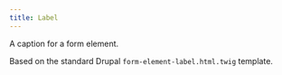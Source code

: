 ```yaml
---
title: Label
---
```

A caption for a form element. 

Based on the standard Drupal `form-element-label.html.twig` template.
